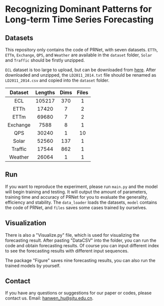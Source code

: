 # Recognizing Dominant Patterns for Long-term Time Series Forecasting

## Datasets
This repository only contains the code of PRNet, with seven datasets.
`ETTh`, `ETTm`, `Exchange`, `QPS`, and `Weather` are available in the `dataset` folder, `Solar` and `Traffic` should be firstly unzipped.

`ECL` dataset is too large to upload, but can be downloaded from [here](https://archive.ics.uci.edu/dataset/321/electricityloaddiagrams20112014). After downloaded and unzipped, the `LD2011_2014.txt` file should be renamed as `LD2011_2014.csv` and copied into the `dataset` folder.

| Dataset  | Lengths | Dims | Files |
|:--------:|:-------:|:----:|:-----:|
|   ECL    | 105217  | 370  |   1   |
|   ETTh   |  17420  |  7   |   2   |
|   ETTm   |  69680  |  7   |   2   |
| Exchange |  7588   |  8   |   1   |
|   QPS   |  30240  |  1   |  10   |
|  Solar  |  52560  | 137  |   1   |
| Traffic |  17544  | 862  |   1   |
| Weather  |  26064  |  1   |   1   |

## Run
If you want to reproduce the experiment, please run `main.py` and the model will begin training and testing. It will output the amount of parameters, training time and accuracy of PRNet for you to evaluate the generality, efficiency and stability. 
The `data_loader` loads the datasets, `model` contains the code of PRNet, and `files` saves some cases trained by ourselves.

## Visualization
There is also a "Visualize.py" file, which is used for visualizing the forecasting result. After pasting "DataCSV" into the folder, you can run the code and obtain forecasting results. Of course you can input different index to see the forecasting results with different input sequences.

The package "Figure" saves nine forecasting results, you can also run the trained models by yourself.

## Contact
If you have any questions or suggestions for our paper or codes, please contact us. Email: hanwen_hu@sjtu.edu.cn.

